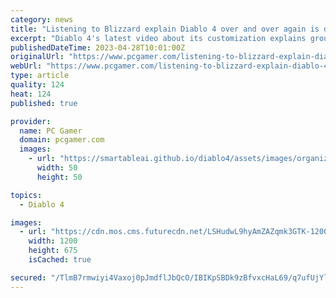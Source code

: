 ```yaml
---
category: news
title: "Listening to Blizzard explain Diablo 4 over and over again is driving me mad"
excerpt: "Diablo 4's latest video about its customization explains groundbreaking info like how you can choose different hairstyles for your characters and spend skill points to create a unique build. Blizzard is spending this precious time to let us know some of t"
publishedDateTime: 2023-04-28T10:01:00Z
originalUrl: "https://www.pcgamer.com/listening-to-blizzard-explain-diablo-4-over-and-over-again-is-driving-me-mad/"
webUrl: "https://www.pcgamer.com/listening-to-blizzard-explain-diablo-4-over-and-over-again-is-driving-me-mad/"
type: article
quality: 124
heat: 124
published: true

provider:
  name: PC Gamer
  domain: pcgamer.com
  images:
    - url: "https://smartableai.github.io/diablo4/assets/images/organizations/pcgamer.com-50x50.jpg"
      width: 50
      height: 50

topics:
  - Diablo 4

images:
  - url: "https://cdn.mos.cms.futurecdn.net/LSHudwL9hyAmZAZqmk3GTK-1200-80.jpg"
    width: 1200
    height: 675
    isCached: true

secured: "/TlmB7rmwiyi4Vaxoj0pJmdflJbQcO/IBIKpSBDk9zBfvxcHaL69/q7ufUjYlaCbpvzFeGANFgXySCsWBqj+dm2EPxflwTP19fkF+gDHLqjTYBCdT81GXDLWetv3APOPW6ARqwklyZksnuGy+K2ctAYnjJ//QURkrvNBh9nH6u54Dob49Lhi3DUS8SsMI8MMyrX6UXMPm6MVhaJMW7niAtVPHektfP6TZz4+qwTYhut3zivqEH1/o04LVD/oZKnn4D+m/Zuj9B20aWgEzOF0MonyqlYSJebWDK8XeGChE43pict8n2gg6JAlrCem4Uq0uJtF7O+gh1fDfTR2l1idXyTCaL8MsLull8Nsbtfz+1o=;GUKAsKgJ6gvUHeg7NVnzJA=="
---
```



